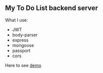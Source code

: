 ## My To Do List backend server

What I use:

- JWT
- body-parser
- express
- mongoose
- passport
- cors

Here to see [demo](dazzling-colden-ec2175.netlify.app)
